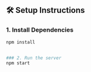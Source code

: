## 🛠️ Setup Instructions

### 1. Install Dependencies

```bash
npm install


### 2. Run the server
npm start